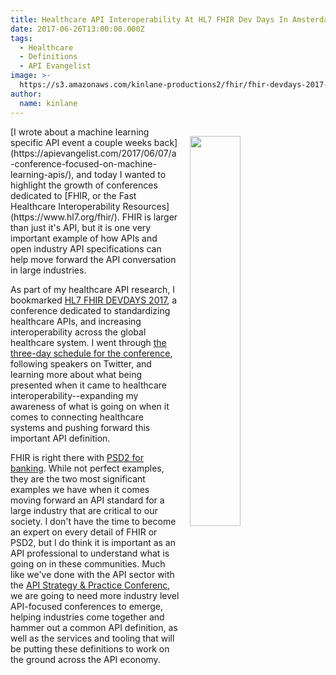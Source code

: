 ```yaml
---
title: Healthcare API Interoperability At HL7 FHIR Dev Days In Amsterdam
date: 2017-06-26T13:00:00.000Z
tags:
  - Healthcare
  - Definitions
  - API Evangelist
image: >-
  https://s3.amazonaws.com/kinlane-productions2/fhir/fhir-devdays-2017-amsterdam.png
author:
  name: kinlane
---
```

<p><a href="https://www.fhirdevdays.com/"><img src="https://s3.amazonaws.com/kinlane-productions2/fhir/fhir-devdays-2017-amsterdam.png" align="right" width="40%" style="padding: 15px;" /></a></p>[I wrote about a machine learning specific API event a couple weeks back](https://apievangelist.com/2017/06/07/a-conference-focused-on-machine-learning-apis/), and today I wanted to highlight the growth of conferences dedicated to [FHIR, or the Fast Healthcare Interoperability Resources](https://www.hl7.org/fhir/). FHIR is larger than just it's API, but it is one very important example of how APIs and open industry API specifications can help move forward the API conversation in large industries.

As part of my healthcare API research, I bookmarked [HL7 FHIR DEVDAYS 2017](https://www.fhirdevdays.com/), a conference dedicated to standardizing healthcare APIs, and increasing interoperability across the global healthcare system. I went through [the three-day schedule for the conference](https://www.fhirdevdays.com/schedule/), following speakers on Twitter, and learning more about what being presented when it came to healthcare interoperability--expanding my awareness of what is going on when it comes to connecting healthcare systems and pushing forward this important API definition.

FHIR is right there with [PSD2 for banking](https://www.eba.europa.eu/regulation-and-policy/payment-services-and-electronic-money/regulatory-technical-standards-on-strong-customer-authentication-and-secure-communication-under-psd2). While not perfect examples, they are the two most significant examples we have when it comes moving forward an API standard for a large industry that are critical to our society. I don't have the time to become an expert on every detail of FHIR or PSD2, but I do think it is important as an API professional to understand what is going on in these communities. Much like we've done with the API sector with the [API Strategy & Practice Conferenc](http://events.linuxfoundation.org/events/apistrat), we are going to need more industry level API-focused conferences to emerge, helping industries come together and hammer out a common API definition, as well as the services and tooling that will be putting these definitions to work on the ground across the API economy.
